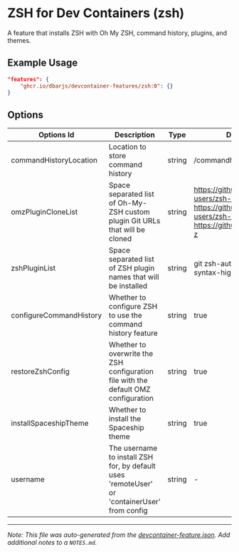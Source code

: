 
# ZSH for Dev Containers (zsh)

A feature that installs ZSH with Oh My ZSH, command history, plugins, and themes.

## Example Usage

```json
"features": {
    "ghcr.io/dbarjs/devcontainer-features/zsh:0": {}
}
```

## Options

| Options Id | Description | Type | Default Value |
|-----|-----|-----|-----|
| commandHistoryLocation | Location to store command history | string | /commandhistory |
| omzPluginCloneList | Space separated list of Oh-My-ZSH custom plugin Git URLs that will be cloned | string | https://github.com/zsh-users/zsh-autosuggestions https://github.com/zsh-users/zsh-syntax-highlighting https://github.com/agkozak/zsh-z |
| zshPluginList | Space separated list of ZSH plugin names that will be installed | string | git zsh-autosuggestions zsh-syntax-highlighting zsh-z |
| configureCommandHistory | Whether to configure ZSH to use the command history feature | string | true |
| restoreZshConfig | Whether to overwrite the ZSH configuration file with the default OMZ configuration | string | true |
| installSpaceshipTheme | Whether to install the Spaceship theme | string | true |
| username | The username to install ZSH for, by default uses 'remoteUser' or 'containerUser' from config | string | - |



---

_Note: This file was auto-generated from the [devcontainer-feature.json](https://github.com/dbarjs/devcontainer-features/blob/main/src/zsh/devcontainer-feature.json).  Add additional notes to a `NOTES.md`._
